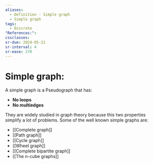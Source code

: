 ```yaml
---
aliases:
  - Definition - Simple graph
  - Simple graph
tags:
  - Discrete
"References:": 
cssclasses: 
sr-due: 2024-05-21
sr-interval: 4
sr-ease: 270
---
```

# Simple graph:
A simple graph is a Pseudograph that has: 
+ **No loops**
+ **No multiedges**

They are widely studied in graph theory because this two properties simplify a lot of problems. Some of the well known simple graphs are:

+ [[Complete graph]]
+ [[Path graph]]
+ [[Cycle graph]]
+ [[Wheel graph]]
+ [[Complete bipartite graph]]
+ [[The n-cube graphs]]
